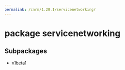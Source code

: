 ```yaml
---
permalink: /cnrm/1.20.1/servicenetworking/
---
```


# package servicenetworking



## Subpackages

* [v1beta1](servicenetworking-v1beta1.md)